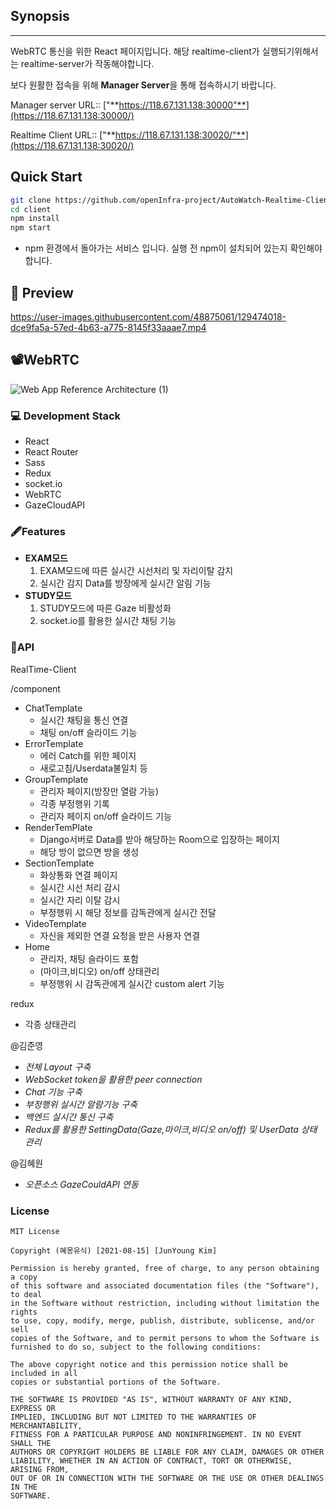 ## Synopsis

---

WebRTC 통신을 위한 React 페이지입니다. 해당 realtime-client가 실행되기위해서는 realtime-server가 작동해야합니다.

보다 원활한 접속을 위해 **Manager Server**을 통해 접속하시기 바랍니다.

Manager server URL:: ["**https://118.67.131.138:30000"**](https://118.67.131.138:30000/)

Realtime Client URL:: ["**https://118.67.131.138:30020/"**](https://118.67.131.138:30020/)

## Quick Start

```bash
git clone https://github.com/openInfra-project/AutoWatch-Realtime-Client
cd client
npm install
npm start
```

 * npm 환경에서 돌아가는 서비스 입니다. 실행 전 npm이 설치되어 있는지 확인해야 합니다.
## 🎨 Preview
https://user-images.githubusercontent.com/48875061/129474018-dce9fa5a-57ed-4b63-a775-8145f33aaae7.mp4
 
## 📽️WebRTC
![Web App Reference Architecture (1)](https://user-images.githubusercontent.com/48875061/129440265-23c41b6a-547a-44dd-8a7e-81a245d129fa.png)


### **💻 Development Stack**

- React
- React Router
- Sass
- Redux
- socket.io
- WebRTC
- GazeCloudAPI


### 🖋Features

- **EXAM모드**
    1. EXAM모드에 따른 실시간 시선처리 및 자리이탈 감지
    2. 실시간 감지 Data를 방장에게 실시간 알림 기능
- **STUDY모드**
    1. STUDY모드에 따른 Gaze 비활성화
    2. socket.io를 활용한 실시간 채팅 기능

### 🐹API

RealTime-Client

/component

- ChatTemplate
    - 실시간 채팅을 통신 연결
    - 채팅 on/off 슬라이드 기능
- ErrorTemplate
    - 에러 Catch를 위한 페이지
    - 새로고침/Userdata불일치 등
- GroupTemplate
    - 관리자 페이지(방장만 열람 가능)
    - 각종 부정행위 기록
    - 관리자 페이지 on/off 슬라이드 기능
- RenderTemPlate
    - Django서버로 Data를 받아 해당하는 Room으로 입장하는 페이지
    - 해당 방이 없으면 방을 생성
- SectionTemplate
    - 화상통화 연결 페이지
    - 실시간 시선 처리 감시
    - 실시간 자리 이탈 감시
    - 부정행위 시 해당 정보를 감독관에게 실시간 전달
- VideoTemplate
    - 자신을 제외한 연결 요청을 받은 사용자 연결
- Home
    - 관리자, 채팅 슬라이드 포함
    - (마이크,비디오) on/off 상태관리
    - 부정행위 시 감독관에게 실시간 custom alert 기능

redux

- 각종 상태관리

@김준영 

- *전체 Layout 구축*
- *WebSocket token을 활용한 peer connection*
- *Chat 기능 구축*
- *부정행위 실시간 알람기능 구축*
- *백엔드 실시간 통신 구축*
- *Redux를 활용한 SettingData(Gaze,마이크,비디오 on/off) 및 UserData 상태 관리*

@김혜원 

- *오픈소스 GazeCouldAPI 연동*
### License
```
MIT License

Copyright (혜몽유식) [2021-08-15] [JunYoung Kim]

Permission is hereby granted, free of charge, to any person obtaining a copy
of this software and associated documentation files (the "Software"), to deal
in the Software without restriction, including without limitation the rights
to use, copy, modify, merge, publish, distribute, sublicense, and/or sell
copies of the Software, and to permit persons to whom the Software is
furnished to do so, subject to the following conditions:

The above copyright notice and this permission notice shall be included in all
copies or substantial portions of the Software.

THE SOFTWARE IS PROVIDED "AS IS", WITHOUT WARRANTY OF ANY KIND, EXPRESS OR
IMPLIED, INCLUDING BUT NOT LIMITED TO THE WARRANTIES OF MERCHANTABILITY,
FITNESS FOR A PARTICULAR PURPOSE AND NONINFRINGEMENT. IN NO EVENT SHALL THE
AUTHORS OR COPYRIGHT HOLDERS BE LIABLE FOR ANY CLAIM, DAMAGES OR OTHER
LIABILITY, WHETHER IN AN ACTION OF CONTRACT, TORT OR OTHERWISE, ARISING FROM,
OUT OF OR IN CONNECTION WITH THE SOFTWARE OR THE USE OR OTHER DEALINGS IN THE
SOFTWARE.
```
